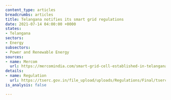 ```yaml
---
content_type: articles
breadcrumbs: articles
title: Telangana notifies its smart grid regulations
date: 2021-07-14 04:00:00 +0000
states:
- Telangana
sectors:
- Energy
subsectors:
- Power and Renewable Energy
sources:
- name: Mercom
  url: https://mercomindia.com/smart-grid-cell-established-in-telangana/
details:
- name: Regulation
  url: https://tserc.gov.in/file_upload/uploads/Regulations/Final/tserc/2021/Smart%20Grid%20%20Regulation.pdf
is_analysis: false

---
```

